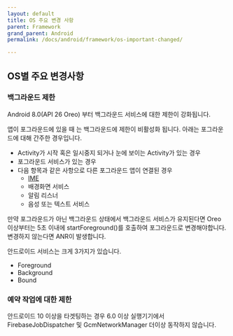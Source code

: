 ```yaml
---
layout: default
title: OS 주요 변경 사항
parent: Framework
grand_parent: Android
permalink: /docs/android/framework/os-important-changed/

---
```


## OS별 주요 변경사항



### 백그라운드 제한

Android 8.0(API 26 Oreo) 부터 백그라운드 서비스에 대한 제한이 강화됩니다.

앱이 포그라운드에 있을 때 는 백그라운드에 제한이 비활성화 됩니다. 아래는 포그라운드에 대해 간주한 경우입니다.

- Activity가 시작 혹은 일시중지 되거나 눈에 보이는 Activity가 있는 경우
- 포그라운드 서비스가 있는 경우
- 다음 항목과 같은 사항으로 다른 포그라운드 앱이 연결된 경우
  - [IME](https://developer.android.com/guide/topics/text/creating-input-method)
  - 배경화면 서비스
  - 알림 리스너
  - 음성 또는 텍스트 서비스



만약 포그라운드가 아닌 백그라운드 상태에서 백그라운드 서비스가 유지된다면 Oreo 이상부터는 5초 이내에 startForeground()를 호출하여 포그라운드로 변경해야합니다. 변경하지 않는다면 ANR이 발생합니다.



안드로이드 서비스는 크게 3가지가 있습니다.

- Foreground
- Background
- Bound



### 예약 작업에 대한 제한

안드로이드 10 이상을 타겟팅하는 경우 6.0 이상 실행기기에서 FirebaseJobDispatcher 및 GcmNetworkManager 더이상 동작하지 않습니다.





